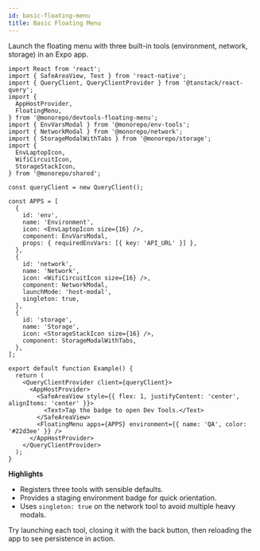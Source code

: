 ```yaml
---
id: basic-floating-menu
title: Basic Floating Menu
---
```


Launch the floating menu with three built-in tools (environment, network, storage) in an Expo app.

[//]: # 'Example'
```tsx
import React from 'react';
import { SafeAreaView, Text } from 'react-native';
import { QueryClient, QueryClientProvider } from '@tanstack/react-query';
import {
  AppHostProvider,
  FloatingMenu,
} from '@monorepo/devtools-floating-menu';
import { EnvVarsModal } from '@monorepo/env-tools';
import { NetworkModal } from '@monorepo/network';
import { StorageModalWithTabs } from '@monorepo/storage';
import {
  EnvLaptopIcon,
  WifiCircuitIcon,
  StorageStackIcon,
} from '@monorepo/shared';

const queryClient = new QueryClient();

const APPS = [
  {
    id: 'env',
    name: 'Environment',
    icon: <EnvLaptopIcon size={16} />,
    component: EnvVarsModal,
    props: { requiredEnvVars: [{ key: 'API_URL' }] },
  },
  {
    id: 'network',
    name: 'Network',
    icon: <WifiCircuitIcon size={16} />,
    component: NetworkModal,
    launchMode: 'host-modal',
    singleton: true,
  },
  {
    id: 'storage',
    name: 'Storage',
    icon: <StorageStackIcon size={16} />,
    component: StorageModalWithTabs,
  },
];

export default function Example() {
  return (
    <QueryClientProvider client={queryClient}>
      <AppHostProvider>
        <SafeAreaView style={{ flex: 1, justifyContent: 'center', alignItems: 'center' }}>
          <Text>Tap the badge to open Dev Tools.</Text>
        </SafeAreaView>
        <FloatingMenu apps={APPS} environment={{ name: 'QA', color: '#22d3ee' }} />
      </AppHostProvider>
    </QueryClientProvider>
  );
}
```
[//]: # 'Example'

**Highlights**

- Registers three tools with sensible defaults.
- Provides a staging environment badge for quick orientation.
- Uses `singleton: true` on the network tool to avoid multiple heavy modals.

Try launching each tool, closing it with the back button, then reloading the app to see persistence in action.

